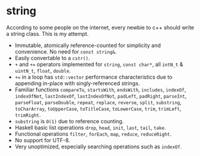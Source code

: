 # string
According to some people on the internet, every newbie to c++ should write a string class. This is my attempt.
- Immutable, atomically reference-counted for simplicity and convenience. No need for `const string&`.
- Easily convertable to a `cstr()`.
- `+` and `+=` operators implemented for `string`, `const char*`, all `intN_t` & `uintN_t`, `float`, `double`.
- `+=` in a loop has `std::vector` performance characteristics due to appending in-place with singly-referenced strings.
- Familiar functions `compareTo`, `startsWith`, `endsWith`, `includes`, `indexOf`, `indexOfNot`, `lastIndexOf`, `lastIndexOfNot`, `padLeft`, `padRight`, `parseInt`, `parseFloat`, `parseDouble`, `repeat`, `replace`, `reverse`, `split`, `substring`, `toCharArray`, `toUpperCase`, `toTitleCase`, `toLowerCase`, `trim`, `trimLeft`, `trimRight`.
- `substring` is `O(1)` due to reference counting.
- Haskell basic list operations `drop`, `head`, `init`, `last`, `tail`, `take`.
- Functional operations `filter`, `forEach`, `map`, `reduce`, `reduceRight`.
- No support for UTF-8.
- Very unoptimized, especially searching operations such as `indexOf`.
